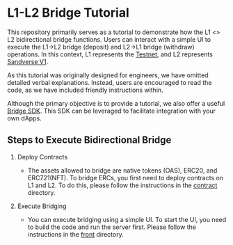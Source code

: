 # L1-L2 Bridge Tutorial
This repository primarily serves as a tutorial to demonstrate how the L1 <> L2 bidirectional bridge functions. Users can interact with a simple UI to execute the L1->L2 bridge (deposit) and L2->L1 bridge (withdraw) operations. In this context, L1 represents the [Testnet](https://docs.oasys.games/docs/staking/rpc-endpoint/1-1-rpc-endpoint#testnet-hub-layer), and L2 represents [Sandverse V1](TODO).

As this tutorial was originally designed for engineers, we have omitted detailed verbal explanations. Instead, users are encouraged to read the code, as we have included friendly instructions within.

Although the primary objective is to provide a tutorial, we also offer a useful [Bridge SDK](./front/src/sdk.ts). This SDK can be leveraged to facilitate integration with your own dApps.

## Steps to Execute Bidirectional Bridge
1. Deploy Contracts
    - The assets allowed to bridge are native tokens (OAS), ERC20, and ERC721(NFT). To bridge ERCs, you first need to deploy contracts on L1 and L2. To do this, please follow the instructions in the [contract](./contract) directory.

2. Execute Bridging
    - You can execute bridging using a simple UI. To start the UI, you need to build the code and run the server first. Please follow the instructions in the [front](./front) directory.

